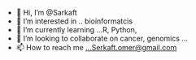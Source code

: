 - 👋 Hi, I’m @Sarkaft
- 👀 I’m interested in .. bioinformatcis 
- 🌱 I’m currently learning ...R, Python, 
- 💞️ I’m looking to collaborate on cancer, genomics ...
- 📫 How to reach me ...Serkaft.omer@gmail.com 

<!---
Sarkaft/Sarkaft is a ✨ special ✨ repository because its `README.md` (this file) appears on your GitHub profile.
You can click the Preview link to take a look at your changes.
--->
